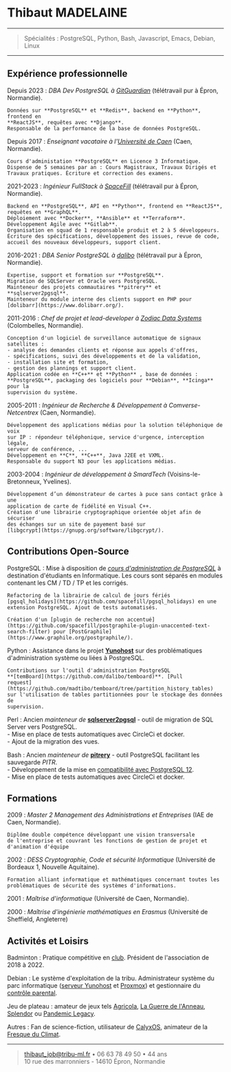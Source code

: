 # Thibaut MADELAINE

----

>  Spécialités : PostgreSQL, Python, Bash, Javascript, Emacs, Debian, Linux

----

## Expérience professionnelle

Depuis 2023
:   *DBA Dev PostgreSQL à [GitGuardian](https://www.gitguardian.com/)*
    (télétravail pur à Épron, Normandie).

    Données sur **PostgreSQL** et **Redis**, backend en **Python**, frontend en
    **ReactJS**, requêtes avec **Django**.  
	Responsable de la performance de la base de données PostgreSQL.

Depuis 2017
:   *Enseignant vacataire à l'[Université de
    Caen](http://ufrdessciences.unicaen.fr/)* (Caen, Normandie).

    Cours d'administation **PostgreSQL** en Licence 3 Informatique.  
	Dispense de 5 semaines par an : Cours Magistraux, Travaux Dirigés et
    Travaux pratiques. Écriture et correction des examens.

2021-2023
:   *Ingénieur FullStack à [SpaceFill](https://spacefill.fr/)* (télétravail
    pur à Épron, Normandie).

    Backend en **PostgreSQL**, API en **Python**, frontend en **ReactJS**,
    requêtes en **GraphQL**.  
	Déploiement avec **Docker**, **Ansible** et **Terraform**.  
	Développement Agile avec **Gitlab**.  
	Organisation en squad de 1 responsable produit et 2 à 5 développeurs.  
	Écriture des spécifications, développement des issues, revue de code,
    accueil des nouveaux développeurs, support client.

2016-2021
:   *DBA Senior PostgreSQL à [dalibo](https://www.dalibo.com/)* (télétravail
    pur à Épron, Normandie).

    Expertise, support et formation sur **PostgreSQL**.  
	Migration de SQLServer et Oracle vers PostgreSQL.  
	Mainteneur des projets commautaires **pitrery** et **sqlserver2pgsql**.  
	Mainteneur du module interne des clients support en PHP pour
    [dolibarr](https://www.dolibarr.org/).

2011-2016
:   *Chef de projet et _lead-developer_ à [Zodiac Data
    Systems](https://www.safran-aerosystems.com/media/new-site-zodiac-data-systems-20161109)*
    (Colombelles, Normandie).

    Conception d'un logiciel de surveillance automatique de signaux
    satellites :  
    - analyse des demandes clients et réponse aux appels d'offres,  
    - spécifications, suivi des développements et de la validation,  
    - installation site et formation,  
	- gestion des plannings et support client.  
    Application codée en **C++** et **Python** , base de données :
    **PostgreSQL**, packaging des logiciels pour **Debian**, **Icinga** pour la
    supervision du système.

2005-2011
:   *Ingénieur de Recherche & Développement à Comverse-Netcentrex*
    (Caen, Normandie).

    Développement des applications médias pour la solution téléphonique de voix
    sur IP : répondeur téléphonique, service d'urgence, interception légale,
    serveur de conférence, ...  
    Développement en **C**, **C++**, Java J2EE et VXML.  
    Responsable du support N3 pour les applications médias.

2003-2004
:   *Ingénieur de développement à SmardTech* (Voisins-le-Bretonneux, Yvelines).

    Développement d’un démonstrateur de cartes à puce sans contact grâce à une
	application de carte de fidélité en Visual C++.  
    Création d'une librairie cryptographique orientée objet afin de sécuriser
    des échanges sur un site de payement basé sur
    [libgcrypt](https://gnupg.org/software/libgcrypt/).


## Contributions Open-Source

PostgreSQL
:   Mise à disposition de *[cours d'administration de
    PostgreSQL](https://gitlab.com/madtibo/cours_dba_pg_universite)* à
    destination d'étudiants en Informatique. Les cours sont séparés en modules
    contenant les CM / TD / TP et les corrigés.

    Refactoring de la librairie de calcul de jours fériés
    [pgsql_holidays](https://github.com/spacefill/pgsql_holidays) en une
    extension PostgreSQL. Ajout de tests automatisés.

    Création d'un [plugin de recherche non accentué](https://github.com/spacefill/postgraphile-plugin-unaccented-text-search-filter) pour [PostGraphile](https://www.graphile.org/postgraphile/).

Python
:   Assistance dans le projet **[Yunohost](https://yunohost.org/)** sur des
    problématiques d'administration système ou liées à PostgreSQL.

    Contributions sur l'outil d'administration PostgreSQL
    **[temBoard](https://github.com/dalibo/temboard)**. [Pull
    request](https://github.com/madtibo/temboard/tree/partition_history_tables)
    sur l'utilisation de tables partitionnées pour le stockage des données de
    supervision.

Perl
:   Ancien *mainteneur de*
    **[sqlserver2pgsql](https://github.com/dalibo/sqlserver2pgsql/)** - outil
    de migration de SQL Server vers PostgreSQL.  
	- Mise en place de tests automatiques avec CircleCi et docker.  
	- Ajout de la migration des vues.

Bash
:   Ancien *mainteneur de* **[pitrery](https://github.com/dalibo/pitrery)** -
    outil PostgreSQL facilitant les sauvegarde _PITR_.  
	- Développement de la mise en [compatibilité avec
    PostgreSQL 12](https://github.com/dalibo/pitrery/pull/55).  
	- Mise en place de tests automatiques avec CircleCi et docker.

## Formations

2009
:   *Master 2 Management des Administrations et Entreprises* (IAE de Caen,
    Normandie).

    Diplôme double compétence développant une vision transversale
    de l'entreprise et couvrant les fonctions de gestion de projet et
    d'animation d'équipe

2002
:   *DESS Cryptographie, Code et sécurité Informatique* (Université de Bordeaux
    1, Nouvelle Aquitaine).

    Formation alliant informatique et mathématiques concernant toutes les
    problématiques de sécurité des systèmes d'informations.

2001
:   *Maîtrise d'informatique* (Université de Caen, Normandie).

2000
:   *Maîtrise d'ingénierie mathématiques en Erasmus* (Université de
    Sheffield, Angleterre)

Activités et Loisirs
--------------------

Badminton
:   Pratique compétitive en [club](http://asebadminton.e-monsite.com/). Président de
    l'association de 2018 à 2022.

Debian
:   Le système d'exploitation de la tribu. Administrateur système du parc
    informatique ([serveur Yunohost](https://tribu-ml.fr) et
    [Proxmox](https://www.proxmox.com/)) et gestionnaire du [contrôle
    parental](https://gitlab.com/marsat/CTparental/).

Jeu de plateau
:   amateur de jeux tels
    [Agricola](https://www.trictrac.net/jeu-de-societe/agricola), [La Guerre de
    l'Anneau](https://www.trictrac.net/jeu-de-societe/la-guerre-de-l-anneau),
    [Splendor](https://www.trictrac.net/jeu-de-societe/splendor) ou [Pandemic
    Legacy](https://www.trictrac.net/jeu-de-societe/pandemic-legacy-saison-0).

Autres
:   Fan de science-fiction, utilisateur de [CalyxOS](https://calyxos.org/),
    animateur de la [Fresque du Climat](https://fresqueduclimat.org/).

----

> <thibaut_job@tribu-ml.fr> • 06 63 78 49 50 • 44 ans\
>  10 rue des marronniers - 14610 Épron, Normandie
